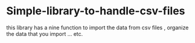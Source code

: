 # Simple-library-to-handle-csv-files
this library has a nine function to import the data from csv files , organize the data that you import ... etc.
